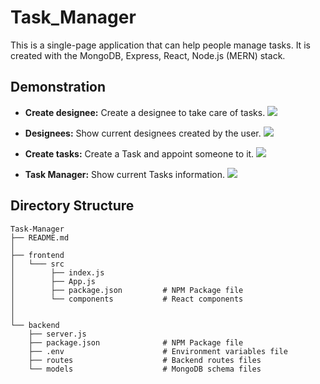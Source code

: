 # Task_Manager
This is a single-page application that can help people manage tasks. 
It is created with the MongoDB, Express, React, Node.js (MERN) stack.

## Demonstration
* **Create designee:** Create a designee to take care of tasks.
![](frontend/demo/create-designee.png)

* **Designees:** Show current designees created by the user.
![](frontend/demo/designees.png)

* **Create tasks:** Create a Task and appoint someone to it. 
![](frontend/demo/create-new-task.png)

* **Task Manager:** Show current Tasks information.
![](frontend/demo/tasks.png)

## Directory Structure

    Task-Manager
    ├── README.md
    │
    ├── frontend              
    │   └─── src 
    │        ├── index.js
    │        ├── App.js
    │        ├── package.json         # NPM Package file
    │        └── components           # React components
    │           
    │
    └── backend
        ├── server.js                 
        ├── package.json              # NPM Package file
        ├── .env                      # Environment variables file
        ├── routes                    # Backend routes files
        └── models                    # MongoDB schema files
